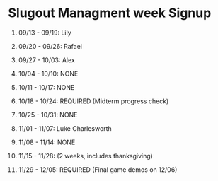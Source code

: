 # Slugout Managment week Signup

1. 09/13 - 09/19: Lily

2. 09/20 - 09/26: Rafael

3. 09/27 - 10/03: Alex

4. 10/04 - 10/10: NONE

5. 10/11 - 10/17: NONE

6. 10/18 - 10/24: REQUIRED (Midterm progress check)

7. 10/25 - 10/31: NONE

8. 11/01 - 11/07: Luke Charlesworth

9. 11/08 - 11/14: NONE

10. 11/15 - 11/28: (2 weeks, includes thanksgiving)

11. 11/29 - 12/05: REQUIRED (Final game demos on 12/06)
